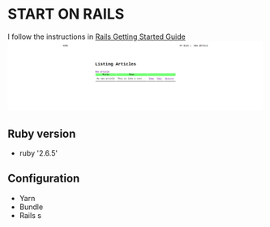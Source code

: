 # START ON RAILS
I follow the instructions in [Rails Getting Started Guide](https://guides.rubyonrails.org/getting_started.html)
![view-rails](app/assets/images/startonrails.png)

## Ruby version
* ruby '2.6.5'

## Configuration
* Yarn
* Bundle
* Rails s
